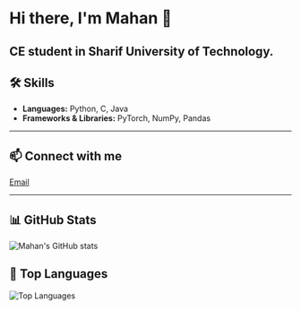 # Hi there, I'm Mahan 👋

CE student in Sharif University of Technology.
---

## 🛠 Skills
- **Languages:** Python, C, Java
- **Frameworks & Libraries:** PyTorch, NumPy, Pandas

---


## 📫 Connect with me
[Email](mailto:mahan.48415@gmail.com)

---

## 📊 GitHub Stats
![Mahan's GitHub stats](https://github-readme-stats.vercel.app/api?username=mahan16mas&show_icons=true&theme=radical)

## 📝 Top Languages
![Top Languages](https://github-readme-stats.vercel.app/api/top-langs/?username=mahan16mas&theme=radical&langs_count=100&layout=donut)
